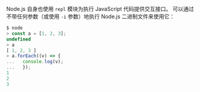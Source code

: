 
Node.js 自身也使用 `repl` 模块为执行 JavaScript 代码提供交互接口。
可以通过不带任何参数（或使用 `-i` 参数）地执行 Node.js 二进制文件来使用它：

<!-- eslint-disable -->
```js
$ node
> const a = [1, 2, 3];
undefined
> a
[ 1, 2, 3 ]
> a.forEach((v) => {
...   console.log(v);
...   });
1
2
3
```

